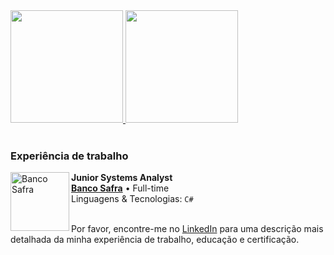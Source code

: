 <div>
  <a href="https://github.com/vitoramosc">
  <img height="180em" src="https://github-readme-stats.vercel.app/api?username=vitoramosc&show_icons=true&theme=tokyonight&include_all_commits=true&count_private=true"/>
  <img height="180em" src="https://github-readme-stats.vercel.app/api/top-langs/?username=vitoramosc&layout=compact&langs_count=6&theme=tokyonight"/>
  </a>
</div>



<br>

### Experiência de trabalho

[<img align="left" height="94px" width="94px" alt="Banco Safra" src="https://encrypted-tbn0.gstatic.com/images?q=tbn:ANd9GcTpy9nvFrsw3FLqEc_RoyehTef1l3adMQeA2Q&s"/>](https://www.safra.com.br/)

**Junior Systems Analyst** \
[**Banco Safra**](https://www.safra.com.br/) • Full-time \
Linguagens & Tecnologias: `C#` \
<br/>

Por favor, encontre-me no [LinkedIn](https://www.linkedin.com/in/vitoramos/) para uma descrição mais detalhada da minha experiência de trabalho, educação e certificação.
